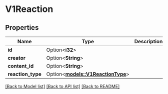 # V1Reaction

## Properties

Name | Type | Description | Notes
------------ | ------------- | ------------- | -------------
**id** | Option<**i32**> |  | [optional]
**creator** | Option<**String**> |  | [optional]
**content_id** | Option<**String**> |  | [optional]
**reaction_type** | Option<[**models::V1ReactionType**](v1ReactionType.md)> |  | [optional]

[[Back to Model list]](../README.md#documentation-for-models) [[Back to API list]](../README.md#documentation-for-api-endpoints) [[Back to README]](../README.md)



